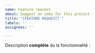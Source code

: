 ```yaml
---
name: Feature request
about: Suggest an idea for this project
title: "[FEATURE REQUEST] "
labels: ''
assignees: ''

---
```


Description **complète** du la fonctionnalité :
